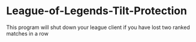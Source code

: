 # League-of-Legends-Tilt-Protection
This program will shut down your league client if you have lost two ranked matches in a row
